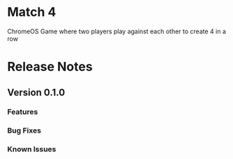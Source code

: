 # Match 4
ChromeOS Game where two players play against each other to create 4 in a row


# Release Notes

## Version 0.1.0
### Features


### Bug Fixes


### Known Issues

